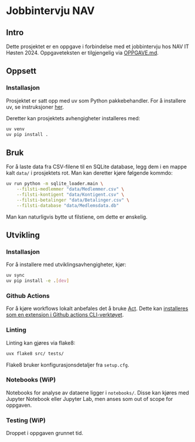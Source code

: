 # Jobbintervju NAV

## Intro

Dette prosjektet er en oppgave i forbindelse med et jobbintervju hos NAV IT Høsten 2024. Oppgaveteksten er tilgjengelig via [OPPGAVE.md](OPPGAVE.md).

## Oppsett

### Installasjon

Prosjektet er satt opp med uv som Python pakkebehandler. For å installere uv, se instruksjoner [her](https://docs.astral.sh/uv/guides/install-python/).

Deretter kan prosjektets avhengigheter installeres med:

```bash
uv venv
uv pip install .
```

## Bruk

For å laste data fra CSV-filene til en SQLite database, legg dem i en mappe kalt `data/` i prosjektets rot. Man kan deretter kjøre følgende kommdo:

```bash
uv run python -m sqlite_loader.main \
    --filsti-medlemmer "data/Medlemmer.csv" \
    --filsti-kontigent "data/Kontigent.csv" \
    --filsti-betalinger "data/Betalinger.csv" \
    --filsti-database "data/Medlemsdata.db"
```

Man kan naturligvis bytte ut filstiene, om dette er ønskelig.

## Utvikling

### Installasjon

For å installere med utviklingsavhengigheter, kjør:

```bash
uv sync
uv pip install -e .[dev]
```

### Github Actions

For å kjøre workflows lokalt anbefales det å bruke [Act](https://github.com/nektos/act). Dette kan [installeres som en extension i Github actions CLI-verktøyet](https://nektosact.com/installation/gh.html).

### Linting

Linting kan gjøres via flake8:

```bash
uvx flake8 src/ tests/
```

Flake8 bruker konfigurasjonsdetaljer fra `setup.cfg`.

### Notebooks (WiP)

Notebooks for analyse av dataene ligger i `notebooks/`. Disse kan kjøres med Jupyter Notebook eller Jupyter Lab, men anses som out of scope for oppgaven.

### Testing (WiP)

Droppet i oppgaven grunnet tid.
